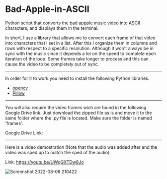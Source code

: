 # Bad-Apple-in-ASCII

Python script that converts the bad appple music video into ASCII characters, and displays them in the terminal.

In short, I use a library that allows me to convert each frame of that video into characters that I set in a list. After this I organize them in columns and rows with respect to a specific resolution. Although it won't always be in sync with the music since it depends a lot on the speed to complete each iteration of the loop. Some frames take longer to process and this can cause the video to be completely out of sync.

- - -

In order for it to work you need to install the following Python libraries.

- <a href="https://pypi.org/project/opencv-python/">opencv</a>
- <a href="https://pillow.readthedocs.io/en/stable/installation.html">Pillow</a>

- - -

You will also require the video frames wich are found in the following Google Drive link. Just download the zipped file as is and move it to the same folder where the .py file is located. Make sure the folder is named 'frames'.

Google Drive Link: 

- - -

Here is a video demostration (Note that the audio was added after and the video was sped up to match the sped of the audio).

Link: https://youtu.be/UWqGXTDw8Jo

![Screenshot 2022-08-08 210422](https://user-images.githubusercontent.com/88672259/183547581-f56bf02a-f021-4b0a-b2f3-539e7e7ecb87.jpg)
